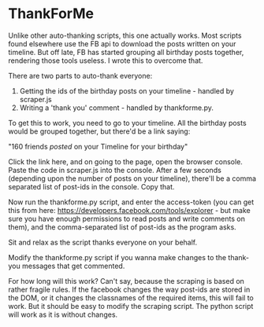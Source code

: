 # ThankForMe

Unlike other auto-thanking scripts, this one actually works. Most scripts found elsewhere use the FB api to download the posts written on your timeline. But off late, FB has started grouping all birthday posts together, rendering those tools useless. I wrote this to overcome that.

There are two parts to auto-thank everyone:
1. Getting the ids of the birthday posts on your timeline - handled by scraper.js
2. Writing a 'thank you' comment - handled by thankforme.py. 

To get this to work, you need to go to your timeline. All the birthday posts would be grouped together, but there'd be a link saying:

"160 friends _posted_ on your Timeline for your birthday"

Click the link here, and on going to the page, open the browser console. Paste the code in scraper.js into the console. After a few seconds (depending upon the number of posts on your timeline), there'll be a comma separated list of post-ids in the console. Copy that.

Now run the thankforme.py script, and enter the access-token (you can get this from here: https://developers.facebook.com/tools/explorer - but make sure you have enough permissions to read posts and write comments on them), and the comma-separated list of post-ids as the program asks.

Sit and relax as the script thanks everyone on your behalf.

Modify the thankforme.py script if you wanna make changes to the thank-you messages that get commented.

For how long will this work? Can't say, because the scraping is based on  rather fragile rules. If the facebook changes the way post-ids are stored in the DOM, or it changes the classnames of the required items, this will fail to work. But it should be easy to modify the scraping script. The python script will work as it is without changes. 
